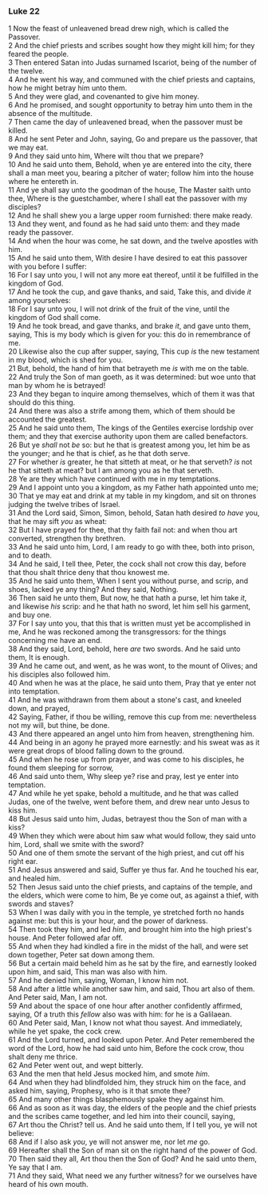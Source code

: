 ### Luke 22

1 Now the feast of unleavened bread drew nigh, which is called the Passover.  
2 And the chief priests and scribes sought how they might kill him; for they feared the people.  
3 Then entered Satan into Judas surnamed Iscariot, being of the number of the twelve.  
4 And he went his way, and communed with the chief priests and captains, how he might betray him unto them.  
5 And they were glad, and covenanted to give him money.  
6 And he promised, and sought opportunity to betray him unto them in the absence of the multitude.  
7 Then came the day of unleavened bread, when the passover must be killed.  
8 And he sent Peter and John, saying, Go and prepare us the passover, that we may eat.  
9 And they said unto him, Where wilt thou that we prepare?  
10 And he said unto them, Behold, when ye are entered into the city, there shall a man meet you, bearing a pitcher of water; follow him into the house where he entereth in.  
11 And ye shall say unto the goodman of the house, The Master saith unto thee, Where is the guestchamber, where I shall eat the passover with my disciples?  
12 And he shall shew you a large upper room furnished: there make ready.  
13 And they went, and found as he had said unto them: and they made ready the passover.  
14 And when the hour was come, he sat down, and the twelve apostles with him.  
15 And he said unto them, With desire I have desired to eat this passover with you before I suffer:  
16 For I say unto you, I will not any more eat thereof, until it be fulfilled in the kingdom of God.  
17 And he took the cup, and gave thanks, and said, Take this, and divide *it* among yourselves:  
18 For I say unto you, I will not drink of the fruit of the vine, until the kingdom of God shall come.  
19 And he took bread, and gave thanks, and brake *it*, and gave unto them, saying, This is my body which is given for you: this do in remembrance of me.  
20 Likewise also the cup after supper, saying, This cup *is* the new testament in my blood, which is shed for you.  
21 But, behold, the hand of him that betrayeth me *is* with me on the table.  
22 And truly the Son of man goeth, as it was determined: but woe unto that man by whom he is betrayed!  
23 And they began to inquire among themselves, which of them it was that should do this thing.  
24 And there was also a strife among them, which of them should be accounted the greatest.  
25 And he said unto them, The kings of the Gentiles exercise lordship over them; and they that exercise authority upon them are called benefactors.  
26 But ye *shall* not *be* so: but he that is greatest among you, let him be as the younger; and he that is chief, as he that doth serve.  
27 For whether *is* greater, he that sitteth at meat, or he that serveth? *is* not he that sitteth at meat? but I am among you as he that serveth.  
28 Ye are they which have continued with me in my temptations.  
29 And I appoint unto you a kingdom, as my Father hath appointed unto me;  
30 That ye may eat and drink at my table in my kingdom, and sit on thrones judging the twelve tribes of Israel.  
31 And the Lord said, Simon, Simon, behold, Satan hath desired *to have* you, that he may sift *you* as wheat:  
32 But I have prayed for thee, that thy faith fail not: and when thou art converted, strengthen thy brethren.  
33 And he said unto him, Lord, I am ready to go with thee, both into prison, and to death.  
34 And he said, I tell thee, Peter, the cock shall not crow this day, before that thou shalt thrice deny that thou knowest me.  
35 And he said unto them, When I sent you without purse, and scrip, and shoes, lacked ye any thing? And they said, Nothing.  
36 Then said he unto them, But now, he that hath a purse, let him take *it*, and likewise *his* scrip: and he that hath no sword, let him sell his garment, and buy one.  
37 For I say unto you, that this that is written must yet be accomplished in me, And he was reckoned among the transgressors: for the things concerning me have an end.  
38 And they said, Lord, behold, here *are* two swords. And he said unto them, It is enough.  
39 And he came out, and went, as he was wont, to the mount of Olives; and his disciples also followed him.  
40 And when he was at the place, he said unto them, Pray that ye enter not into temptation.  
41 And he was withdrawn from them about a stone's cast, and kneeled down, and prayed,  
42 Saying, Father, if thou be willing, remove this cup from me: nevertheless not my will, but thine, be done.  
43 And there appeared an angel unto him from heaven, strengthening him.  
44 And being in an agony he prayed more earnestly: and his sweat was as it were great drops of blood falling down to the ground.  
45 And when he rose up from prayer, and was come to his disciples, he found them sleeping for sorrow,  
46 And said unto them, Why sleep ye? rise and pray, lest ye enter into temptation.  
47 And while he yet spake, behold a multitude, and he that was called Judas, one of the twelve, went before them, and drew near unto Jesus to kiss him.  
48 But Jesus said unto him, Judas, betrayest thou the Son of man with a kiss?  
49 When they which were about him saw what would follow, they said unto him, Lord, shall we smite with the sword?  
50 And one of them smote the servant of the high priest, and cut off his right ear.  
51 And Jesus answered and said, Suffer ye thus far. And he touched his ear, and healed him.  
52 Then Jesus said unto the chief priests, and captains of the temple, and the elders, which were come to him, Be ye come out, as against a thief, with swords and staves?  
53 When I was daily with you in the temple, ye stretched forth no hands against me: but this is your hour, and the power of darkness.  
54 Then took they him, and led *him*, and brought him into the high priest's house. And Peter followed afar off.  
55 And when they had kindled a fire in the midst of the hall, and were set down together, Peter sat down among them.  
56 But a certain maid beheld him as he sat by the fire, and earnestly looked upon him, and said, This man was also with him.  
57 And he denied him, saying, Woman, I know him not.  
58 And after a little while another saw him, and said, Thou art also of them. And Peter said, Man, I am not.  
59 And about the space of one hour after another confidently affirmed, saying, Of a truth this *fellow* also was with him: for he is a Galilaean.  
60 And Peter said, Man, I know not what thou sayest. And immediately, while he yet spake, the cock crew.  
61 And the Lord turned, and looked upon Peter. And Peter remembered the word of the Lord, how he had said unto him, Before the cock crow, thou shalt deny me thrice.  
62 And Peter went out, and wept bitterly.  
63 And the men that held Jesus mocked him, and smote *him*.  
64 And when they had blindfolded him, they struck him on the face, and asked him, saying, Prophesy, who is it that smote thee?  
65 And many other things blasphemously spake they against him.  
66 And as soon as it was day, the elders of the people and the chief priests and the scribes came together, and led him into their council, saying,  
67 Art thou the Christ? tell us. And he said unto them, If I tell you, ye will not believe:  
68 And if I also ask *you*, ye will not answer me, nor let *me* go.  
69 Hereafter shall the Son of man sit on the right hand of the power of God.  
70 Then said they all, Art thou then the Son of God? And he said unto them, Ye say that I am.  
71 And they said, What need we any further witness? for we ourselves have heard of his own mouth.  
